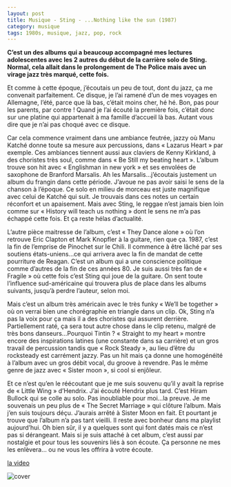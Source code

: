 ```yaml
---
layout: post
title: Musique - Sting - ...Nothing like the sun (1987)
category: musique
tags: 1980s, musique, jazz, pop, rock
---
```


**C’est un des albums qui a beaucoup accompagné mes lectures adolescentes avec les 2 autres du début de la carrière solo de Sting. Normal, cela allait dans le prolongement de The Police mais avec un virage jazz très marqué, cette fois.**

Et comme à cette époque, j’écoutais un peu de tout, dont du jazz, ça me convenait parfaitement. Ce disque, je l’ai ramené d’un de mes voyages en Allemagne, l’été, parce que là bas, c’était moins cher, hé hé. Bon, pas pour les parents, par contre ! Quand je l’ai écouté la première fois, c’était donc sur une platine qui appartenait à ma famille d’accueil là bas. Autant vous dire que je n’ai pas choqué avec ce disque.

Car cela commence vraiment dans une ambiance feutrée, jazzy où Manu Katché donne toute sa mesure aux percussions, dans « Lazarus Heart » par exemple. Ces ambiances tiennent aussi aux claviers de Kenny Kirkland, à des choristes très soul, comme dans « Be Still my beating heart ». L’album trouve son hit avec « Englishman in new york » et ses envolées de saxophone de Branford Marsalis. Ah les Marsalis…j’écoutais justement un album du frangin dans cette période. J’avoue ne pas avoir saisi le sens de la chanson à l’époque. Ce solo en milieu de morceau est juste magnifique avec celui de Katché qui suit. Je trouvais dans ces notes un certain réconfort et un apaisement. Mais avec Sting, le reggae n’est jamais bien loin comme sur « History will teach us nothing » dont le sens ne m’a pas échappé cette fois. Et ça reste hélas d’actualité.

L’autre pièce maitresse de l’album, c’est « They Dance alone » où l’on retrouve Eric Clapton et Mark Knopfler à la guitare, rien que ça. 1987, c’est la fin de l’emprise de Pinochet sur le Chili. Il commence à être lâché par ses soutiens états-uniens…ce qui arrivera avec la fin de mandat de cette pourriture de Reagan. C’est un album qui a une conscience politique comme d’autres de la fin de ces années 80. Je suis aussi très fan de « Fragile » où cette fois c’est Sting qui joue de la guitare. On sent toute l’influence sud-américaine qui trouvera plus de place dans les albums suivants, jusqu’à perdre l’auteur, selon moi.

Mais c’est un album très américain avec le très funky « We’ll be together » où on verrai bien une chorégraphie en triangle dans un clip. Ok, Sting n’a pas la voix pour ça mais il a des choristes qui assurent derrière. Partiellement raté, ça sera tout autre chose dans le clip retenu, malgré de très bons danseurs…Pourquoi Tintin ? « Straight to my heart » montre encore des inspirations latines (une constante dans sa carrière) et un gros travail de percussion tandis que « Rock Steady », au lieu d’être du rocksteady est carrément jazzy. Pas un hit mais ça donne une homogénéité à l’album avec un gros débit vocal, du groove à revendre. Pas le même genre de jazz avec « Sister moon », si cool si enjôleur.

Et ce n’est qu’en le réécoutant que je me suis souvenu qu’il y avait la reprise de « Little Wing » d’Hendrix. J’ai écouté Hendrix plus tard. C’est Hiram Bullock qui se colle au solo. Pas inoubliable pour moi…la preuve. Je me souvenais un peu plus de « The Secret Marriage » qui clôture l’album. Mais j’en suis toujours déçu. J’aurais arrêté à Sister Moon en fait. Et pourtant je trouve que l’album n’a pas tant vieilli. Il reste avec bonheur dans ma playlist aujourd’hui. Oh bien sûr, il y a quelques sont qui font datés mais ce n’est pas si dérangeant. Mais si je suis attaché à cet album, c’est aussi par nostalgie et pour tous les souvenirs liés à son écoute. Ça personne ne mes les enlèvera… ou ne vous les offrira à votre écoute.

[la video](https://youtu.be/KYps5LfOaGg)

![cover](https://cheziceman.files.wordpress.com/2020/01/stingnothing.jpg)
